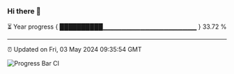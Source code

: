 ### Hi there 👋

⏳ Year progress { ██████████▁▁▁▁▁▁▁▁▁▁▁▁▁▁▁▁▁▁▁▁ } 33.72 %

---

⏰ Updated on Fri, 03 May 2024 09:35:54 GMT

![Progress Bar CI](https://github.com/IshwaranRudhara/GIT-ACTION/workflows/Progress%20Bar%20CI/badge.svg)
